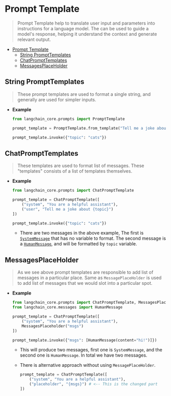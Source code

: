 # Prompt Template

> Prompt Template help to translate user input and parameters into instructions for a language model. The can be used to guide a model's response, helping it understand the context and generate relevant output.

- [Prompt Template](#prompt-template)
  - [String PromptTemplates](#string-prompttemplates)
  - [ChatPromptTemplates](#chatprompttemplates)
  - [MessagesPlaceHolder](#messagesplaceholder)

## String PromptTemplates

> These prompt templates are used to format a single string, and generally are used for simpler inputs.

- **Example**

    ```py
    from langchain_core.prompts import PromptTemplate
    
    prompt_template = PromptTemplate.from_template("Tell me a joke about {topic}")
    
    prompt_template.invoke({"topic": "cats"})
    ```

## ChatPromptTemplates

> These templates are used to format list of messages. These "templates" consists of a list of templates themselves.

- **Example**

    ```py
    from langchain_core.prompts import ChatPromptTemplate
    
    prompt_template = ChatPromptTemplate([
        ("system", "You are a helpful assistant"),
        ("user", "Tell me a joke about {topic}")
    ])
    
    prompt_template.invoke({"topic": "cats"})
    ```

  - There are two messages in the above example, The first is [`SystemMessage`](../02_messages/messages.md/#1-systemmessage) that has no variable to format. The second message is a [`HumanMessage`](../02_messages/messages.md/#2-humanmessage), and will be formatted by `topic` variable.

## MessagesPlaceHolder

> As we see above prompt templates are responsible to add list of messages in a particular place. Same as `MessagePlaceHolder` is used to add list of messages that we would slot into a particular spot.

- **Example**

    ```py
    from langchain_core.prompts import ChatPromptTemplate, MessagesPlaceholder
    from langchain_core.messages import HumanMessage
    
    prompt_template = ChatPromptTemplate([
        ("system", "You are a helpful assistant"),
        MessagesPlaceholder("msgs")
    ])
    
    prompt_template.invoke({"msgs": [HumanMessage(content="hi!")]})
    ```

  - This will produce two messages, first one is `SystemMessage`, and the second one is `HumanMessage`. In total we have two messages.

  - There is alternative approach without using `MessagePlaceHolder`.

    ```py
    prompt_template = ChatPromptTemplate([
        ("system", "You are a helpful assistant"),
        ("placeholder", "{msgs}") # <-- This is the changed part
    ])
    ```
